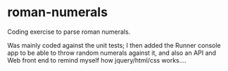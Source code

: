 # roman-numerals
Coding exercise to parse roman numerals.

Was mainly coded against the unit tests; I then added the Runner console app to be able to throw random numerals against it, and also an API and Web front end to remind myself how jquery/html/css works....
